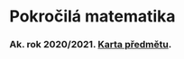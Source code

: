 # Pokročilá matematika
### Ak. rok 2020/2021. [Karta předmětu](https://www.fit.vut.cz/study/course/224886/.cs).
